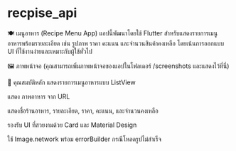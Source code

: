 # recpise_api
🍽️ เมนูอาหาร (Recipe Menu App)
แอปนี้พัฒนาโดยใช้ Flutter สำหรับแสดงรายการเมนูอาหารพร้อมรายละเอียด เช่น รูปภาพ ราคา คะแนน และจำนวนสินค้าคงเหลือ โดยเน้นการออกแบบ UI ที่ใช้งานง่ายและเหมาะกับผู้ใช้ทั่วไป

🖼️ ภาพหน้าจอ
(คุณสามารถเพิ่มภาพหน้าจอของแอปในโฟลเดอร์ /screenshots และแสดงไว้ที่นี่)

🧩 คุณสมบัติหลัก
แสดงรายการเมนูอาหารแบบ ListView

แสดง ภาพอาหาร จาก URL

แสดงชื่อร้านอาหาร, รายละเอียด, ราคา, คะแนน, และจำนวนคงเหลือ

รองรับ UI ที่สวยงามด้วย Card และ Material Design

ใช้ Image.network พร้อม errorBuilder กรณีโหลดรูปไม่สำเร็จ
